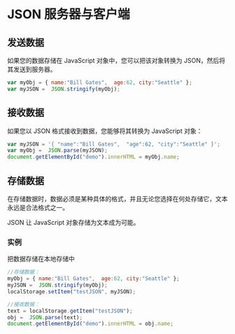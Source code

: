JSON 服务器与客户端
===



发送数据
---

如果您的数据存储在 JavaScript 对象中，您可以把该对象转换为 JSON，然后将其发送到服务器。

```javascript
var myObj = { name:"Bill Gates",  age:62, city:"Seattle" };
var myJSON =  JSON.stringify(myObj);
```





接收数据
---

如果您以 JSON 格式接收到数据，您能够将其转换为 JavaScript 对象：

```javascript
var myJSON = '{ "name":"Bill Gates",  "age":62, "city":"Seattle" }';
var myObj =  JSON.parse(myJSON);
document.getElementById("demo").innerHTML = myObj.name;
```





存储数据
---

在存储数据时，数据必须是某种具体的格式，并且无论您选择在何处存储它，文本永远是合法格式之一。

JSON 让 JavaScript 对象存储为文本成为可能。

### 实例

把数据存储在本地存储中

```javascript
//存储数据：
myObj = { name:"Bill Gates",  age:62, city:"Seattle" };
myJSON =  JSON.stringify(myObj);
localStorage.setItem("testJSON", myJSON);

//接收数据：
text = localStorage.getItem("testJSON");
obj =  JSON.parse(text);
document.getElementById("demo").innerHTML = obj.name;
```